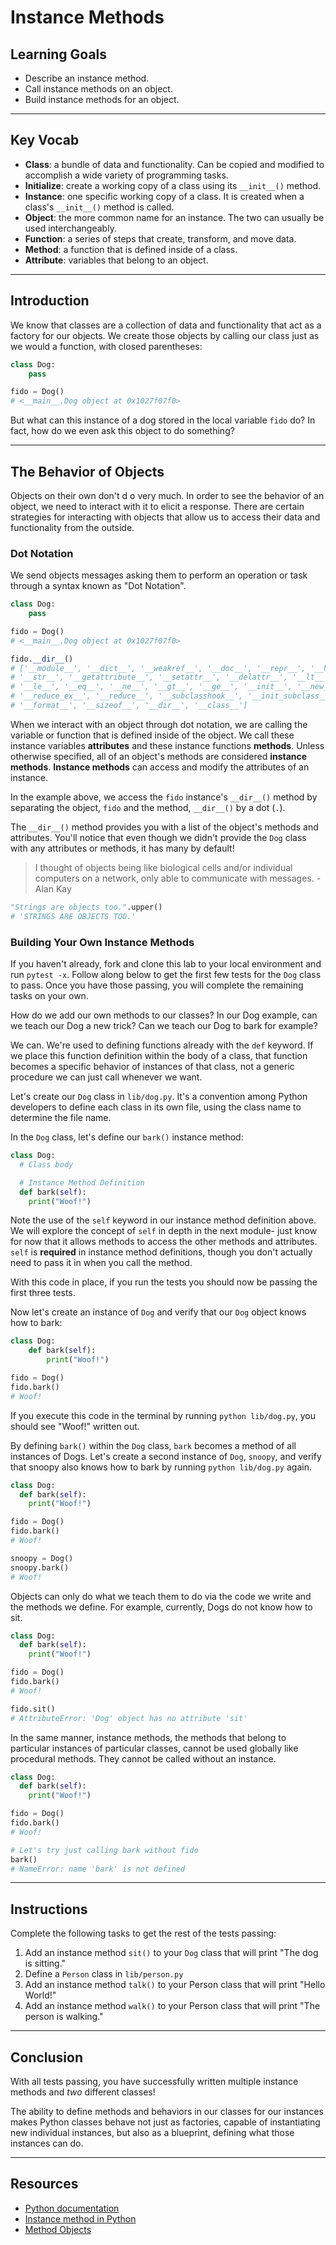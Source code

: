 # Instance Methods

## Learning Goals

- Describe an instance method.
- Call instance methods on an object.
- Build instance methods for an object.

***

## Key Vocab

- **Class**: a bundle of data and functionality. Can be copied and modified to
  accomplish a wide variety of programming tasks.
- **Initialize**: create a working copy of a class using its `__init__()`
  method.
- **Instance**: one specific working copy of a class. It is created when a
  class's `__init__()` method is called.
- **Object**: the more common name for an instance. The two can usually be used
  interchangeably.
- **Function**: a series of steps that create, transform, and move data.
- **Method**: a function that is defined inside of a class.
- **Attribute**: variables that belong to an object.

***

## Introduction

We know that classes are a collection of data and functionality that act as a
factory for our objects. We create those objects by calling our class just as we
would a function, with closed parentheses:

```py
class Dog:
    pass

fido = Dog()
# <__main__.Dog object at 0x1027f07f0>
```

But what can this instance of a dog stored in the local variable `fido` do? In
fact, how do we even ask this object to do something?

***

## The Behavior of Objects

Objects on their own don't d o very much. In order to see the behavior of an
object, we need to interact with it to elicit a response. There are certain
strategies for interacting with objects that allow us to access their data and
functionality from the outside.

### Dot Notation

We send objects messages asking them to perform an operation or task through a
syntax known as "Dot Notation".

```py
class Dog:
    pass

fido = Dog()
# <__main__.Dog object at 0x1027f07f0>

fido.__dir__()
# ['__module__', '__dict__', '__weakref__', '__doc__', '__repr__', '__hash__',
# '__str__', '__getattribute__', '__setattr__', '__delattr__', '__lt__',
# '__le__', '__eq__', '__ne__', '__gt__', '__ge__', '__init__', '__new__',
# '__reduce_ex__', '__reduce__', '__subclasshook__', '__init_subclass__',
# '__format__', '__sizeof__', '__dir__', '__class__']
```

When we interact with an object through dot notation, we are calling the
variable or function that is defined inside of the object. We call these
instance variables **attributes** and these instance functions **methods**.
Unless otherwise specified, all of an object's methods are considered **instance
methods**. **Instance methods** can access and modify the attributes of an
instance.

In the example above, we access the `fido` instance's `__dir__()` method by
separating the object, `fido` and the method, `__dir__()` by a dot (`.`).

The `__dir__()` method provides you with a list of the object's methods and
attributes. You'll notice that even though we didn't provide the `Dog` class
with any attributes or methods, it has many by default!

> I thought of objects being like biological cells and/or individual computers
> on a network, only able to communicate with messages. - Alan Kay

```py
"Strings are objects too.".upper()
# 'STRINGS ARE OBJECTS TOO.'
```

### Building Your Own Instance Methods

If you haven't already, fork and clone this lab to your local environment and
run `pytest -x`. Follow along below to get the first few tests for the `Dog`
class to pass. Once you have those passing, you will complete the remaining
tasks on your own.

How do we add our own methods to our classes? In our Dog example, can we teach
our Dog a new trick? Can we teach our Dog to bark for example?

We can. We're used to defining functions already with the `def` keyword. If we
place this function definition within the body of a class, that function becomes
a specific behavior of instances of that class, not a generic procedure we can
just call whenever we want.

Let's create our `Dog` class in `lib/dog.py`. It's a convention among Python
developers to define each class in its own file, using the class name to
determine the file name.

In the `Dog` class, let's define our `bark()` instance method:

```py
class Dog:
  # Class body

  # Instance Method Definition
  def bark(self):
    print("Woof!")

```

Note the use of the `self` keyword in our instance method definition above. We
will explore the concept of `self` in depth in the next module- just know for
now that it allows methods to access the other methods and attributes. `self` is
**required** in instance method definitions, though you don't actually need to
pass it in when you call the method.

With this code in place, if you run the tests you should now be passing the
first three tests.

Now let's create an instance of `Dog` and verify that our `Dog` object knows how
to bark:

```py
class Dog:
    def bark(self):
        print("Woof!")

fido = Dog()
fido.bark()
# Woof!
```

If you execute this code in the terminal by running `python lib/dog.py`, you
should see "Woof!" written out.

By defining `bark()` within the `Dog` class, `bark` becomes a method of all
instances of Dogs. Let's create a second instance of `Dog`, `snoopy`, and verify
that snoopy also knows how to bark by running `python lib/dog.py` again.

```py
class Dog:
  def bark(self):
    print("Woof!")

fido = Dog()
fido.bark()
# Woof!

snoopy = Dog()
snoopy.bark()
# Woof!
```

Objects can only do what we teach them to do via the code we write and the
methods we define. For example, currently, Dogs do not know how to sit.

```py
class Dog:
  def bark(self):
    print("Woof!")

fido = Dog()
fido.bark()
# Woof!

fido.sit()
# AttributeError: 'Dog' object has no attribute 'sit'
```

In the same manner, instance methods, the methods that belong to particular
instances of particular classes, cannot be used globally like procedural
methods. They cannot be called without an instance.

```py
class Dog:
  def bark(self):
    print("Woof!")

fido = Dog()
fido.bark()
# Woof!

# Let's try just calling bark without fido
bark()
# NameError: name 'bark' is not defined
```

***

## Instructions

Complete the following tasks to get the rest of the tests passing:

1. Add an instance method `sit()` to your `Dog` class that will print "The dog
   is sitting."
2. Define a `Person` class in `lib/person.py`
3. Add an instance method `talk()` to your Person class that will print "Hello
   World!"
4. Add an instance method `walk()` to your Person class that will print "The
   person is walking."

***

## Conclusion

With all tests passing, you have successfully written multiple instance methods
and _two_ different classes!

The ability to define methods and behaviors in our classes for our instances
makes Python classes behave not just as factories, capable of instantiating new
individual instances, but also as a blueprint, defining what those instances can
do.

***

## Resources

- [Python documentation][python docs]
- [Instance method in Python](https://www.geeksforgeeks.org/instance-method-in-python/)
- [Method Objects](https://docs.python.org/3/tutorial/classes.html#method-objects)

[python docs]: https://docs.python.org/3/
